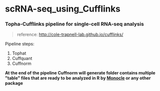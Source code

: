 # scRNA-seq_using_Cufflinks
### Topha-Cufflinks pipeline for single-cell RNA-seq analysis

> reference: http://cole-trapnell-lab.github.io/cufflinks/

Pipeline steps:
1. Tophat
2. Cuffquant
3. Cuffnorm

**At the end of the pipeline Cuffnorm will generate folder contains multiple "table" files that are ready to be analyzed in R by [Monocle](https://cole-trapnell-lab.github.io/monocle3/) or any other package**
